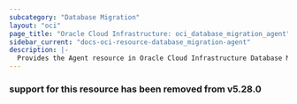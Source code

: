 ```yaml
---
subcategory: "Database Migration"
layout: "oci"
page_title: "Oracle Cloud Infrastructure: oci_database_migration_agent"
sidebar_current: "docs-oci-resource-database_migration-agent"
description: |-
  Provides the Agent resource in Oracle Cloud Infrastructure Database Migration service
---
```

### support for this resource has been removed from v5.28.0
